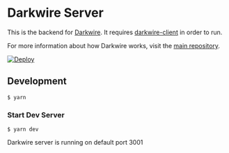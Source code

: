 # Darkwire Server

This is the backend for [Darkwire](https://github.com/darkwire/darkwire.io). It requires [darkwire-client](https://github.com/darkwire/darkwire-client) in order to run.

For more information about how Darkwire works, visit the [main repository](https://github.com/darkwire/darkwire.io).

[![Deploy](https://www.herokucdn.com/deploy/button.svg)](https://heroku.com/deploy)

## Development

```
$ yarn
```

### Start Dev Server

```
$ yarn dev
```

Darkwire server is running on default port 3001